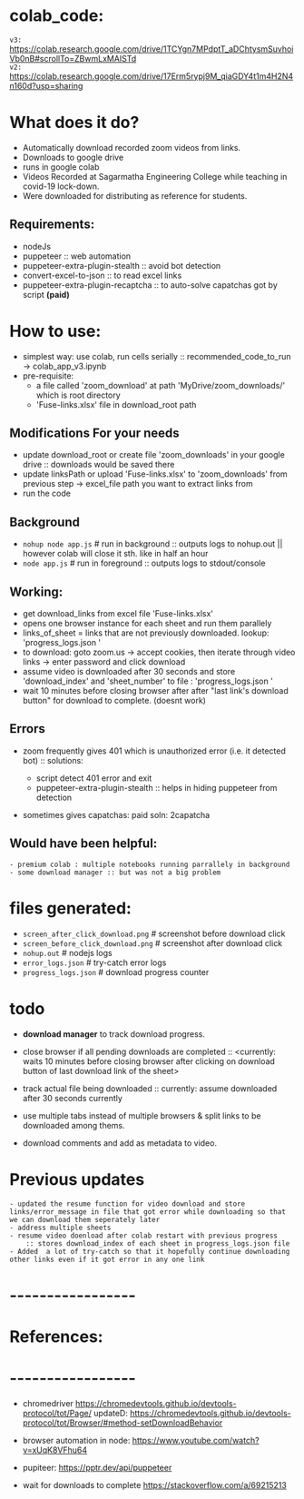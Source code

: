 # colab_code:
`v3:` https://colab.research.google.com/drive/1TCYgn7MPdptT_aDChtysmSuvhoiVb0nB#scrollTo=ZBwmLxMAISTd<br>
`v2:` https://colab.research.google.com/drive/17Erm5rypj9M_qiaGDY4t1m4H2N4n160d?usp=sharing

# What does it do?
- Automatically download recorded zoom videos from links.
- Downloads to google drive
- runs in google colab
- Videos Recorded at Sagarmatha Engineering College while teaching in covid-19 lock-down.
- Were downloaded for distributing as reference for students.

 ## Requirements:
  - nodeJs
  - puppeteer	:: web automation
  - puppeteer-extra-plugin-stealth	:: avoid bot detection
  - convert-excel-to-json		:: to read excel links
  - puppeteer-extra-plugin-recaptcha	:: to auto-solve capatchas got by script **(paid)**

# How to use:
- simplest way: use colab, run cells serially :: recommended_code_to_run -> colab_app_v3.ipynb
- pre-requisite: 
	- a file called 'zoom_download' at path 'MyDrive/zoom_downloads/' which is root directory
	- 'Fuse-links.xlsx' file in download_root path

## Modifications For your needs
- update download_root or create file 'zoom_downloads' in your google drive :: downloads would be saved there
- update linksPath or upload 'Fuse-links.xlsx' to 'zoom_downloads' from previous step -> excel_file path you want to extract links from
- run  the code

## Background
- `nohup node app.js`		# run in background :: outputs logs to nohup.out  || however colab will close it sth. like in half an hour
- `node app.js`			# run in foreground :: outputs logs to stdout/console

## Working:
- get download_links from excel file 'Fuse-links.xlsx'
- opens one browser instance for each sheet and run them parallely
- links_of_sheet = links that are not previously downloaded. lookup: 'progress_logs.json '
- to download: goto zoom.us -> accept cookies, then iterate through video links -> enter password and click download
- assume video is downloaded after 30 seconds and store 'download_index' and 'sheet_number' to file : 'progress_logs.json '
- wait 10 minutes before closing browser after after "last link's download button" for download to complete. (doesnt work)

## Errors
- zoom frequently gives 401 which is unauthorized error (i.e. it detected bot)	:: solutions:
	- script detect 401 error and exit
	- puppeteer-extra-plugin-stealth :: helps in hiding puppeteer from detection

- sometimes gives capatchas: paid soln: 2capatcha

## Would have been helpful:
	- premium colab : multiple notebooks running parrallely in background
	- some download manager :: but was not a big problem


# files generated:
- `screen_after_click_download.png`				# screenshot before download click
- `screen_before_click_download.png`				# screenshot after download click
- `nohup.out`                                                   # nodejs logs
- `error_logs.json`                                             # try-catch error logs
- `progress_logs.json`                                          # download progress counter

# todo
 
 - **download manager** to track download progress.
 - close browser if all pending downloads are completed :: <currently: waits 10 minutes before closing browser after clicking on download button of last download link of the sheet>
 - track actual file being downloaded :: currently: assume downloaded after 30 seconds currently
 
 - use multiple tabs instead of multiple browsers & split links to be downloaded among thems.
 - download comments and add as metadata to video.

# Previous updates
	- updated the resume function for video download and store links/error_message in file that got error while downloading so that we can download them seperately later
	- address multiple sheets
	- resume video doenload after colab restart with previous progress 
		:: stores download_index of each sheet in progress_logs.json file
	- Added  a lot of try-catch so that it hopefully continue downloading other links even if it got error in any one link

# -----------------
# References:
# -----------------

* chromedriver
https://chromedevtools.github.io/devtools-protocol/tot/Page/
updateD: https://chromedevtools.github.io/devtools-protocol/tot/Browser/#method-setDownloadBehavior

* browser automation in node:
https://www.youtube.com/watch?v=xUqK8VFhu64

* pupiteer:
https://pptr.dev/api/puppeteer

* wait for downloads to complete
https://stackoverflow.com/a/69215213
